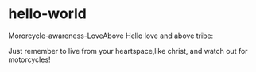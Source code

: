 # hello-world
Mororcycle-awareness-LoveAbove
Hello love and above tribe:

Just remember to live from your heartspace,like christ,  and watch out for motorcycles!
